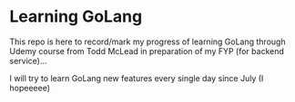 # Learning GoLang

This repo is here to record/mark my progress of learning GoLang through Udemy course from Todd McLead in preparation of my FYP (for backend service)...

I will try to learn GoLang new features every single day since July (I hopeeeee)
